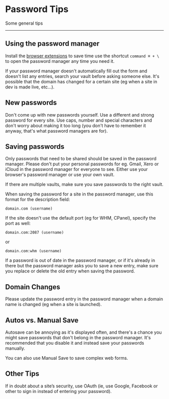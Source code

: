# Password Tips 

Some general tips 

--- 

## Using the password manager

Install the [browser extensions](https://agilebits.com/onepassword/extensions) to save time use the shortcut ``command ⌘ + \`` to open the password manager any time you need it. 

If your password manager doesn't automatically fill out the form and doesn't list any entries, search your vault before asking someone else. It's possible that the domain has changed for a certain site (eg when a site in dev is made live, etc...).

## New passwords

Don't come up with new passwords yourself. Use a different and strong password for every site. Use caps, number and special characters and don't worry about making it too long (you don't have to remember it anyway, that's what password managers are for).

## Saving passwords

Only passwords that need to be shared should be saved in the password manager. Please don't put your personal passwords for eg. Gmail, Xero or iCloud in the password manager for everyone to see. Either use your browser's password manager or use your own vault.

If there are multiple vaults, make sure you save passwords to the right vault. 

When saving the password for a site in the password manager, use this format for the description field: 

```domain.com (username)```

If the site doesn't use the default port (eg for WHM, CPanel), specify the port as well: 

```domain.com:2087 (username)```

or 

```domain.com:whm (username)```

If a password is out of date in the password manager, or if it's already in there but the password manager asks you to save a new entry, make sure you replace or delete the old entry when saving the password. 

## Domain Changes

Please update the password entry in the password manager when a domain name is changed (eg when a site is launched).

## Autos vs. Manual Save

Autosave can be annoying as it's displayed often, and there's a chance you might save passwords that don't belong in the password manager. It's recommended that you disable it and instead save your passwords manually. 

You can also use Manual Save to save complex web forms.

## Other Tips

If in doubt about a site’s security, use OAuth (ie, use Google, Facebook or other to sign in instead of entering your password).